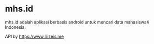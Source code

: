 # mhs.id
mhs.id adalah aplikasi berbasis android untuk mencari data mahasiswa/i Indonesia.

API by https://www.riizeis.me
